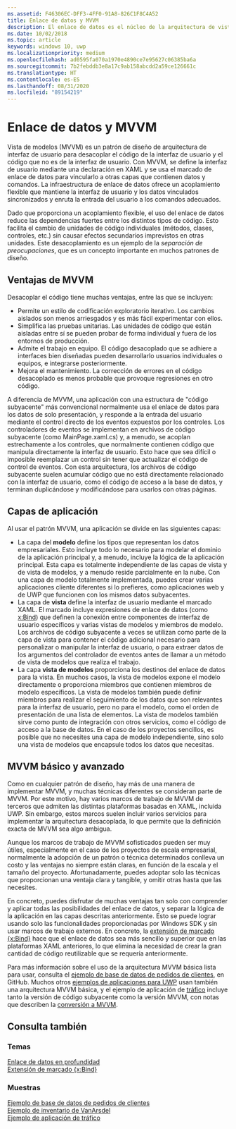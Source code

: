 ```yaml
---
ms.assetid: F46306EC-DFF3-4FF0-91A8-826C1F8C4A52
title: Enlace de datos y MVVM
description: El enlace de datos es el núcleo de la arquitectura de vista de modelos (MVVM) de la interfaz de usuario, y permite el acoplamiento flexible entre la interfaz de usuario y el código que no es de la interfaz de usuario.
ms.date: 10/02/2018
ms.topic: article
keywords: windows 10, uwp
ms.localizationpriority: medium
ms.openlocfilehash: ad0595fa070a1970e4890ce7e95627c06385ba6a
ms.sourcegitcommit: 7b2febddb3e8a17c9ab158abcdd2a59ce126661c
ms.translationtype: HT
ms.contentlocale: es-ES
ms.lasthandoff: 08/31/2020
ms.locfileid: "89154219"
---
```

# <a name="data-binding-and-mvvm"></a>Enlace de datos y MVVM

Vista de modelos (MVVM) es un patrón de diseño de arquitectura de interfaz de usuario para desacoplar el código de la interfaz de usuario y el código que no es de la interfaz de usuario. Con MVVM, se define la interfaz de usuario mediante una declaración en XAML y se usa el marcado de enlace de datos para vincularlo a otras capas que contienen datos y comandos. La infraestructura de enlace de datos ofrece un acoplamiento flexible que mantiene la interfaz de usuario y los datos vinculados sincronizados y enruta la entrada del usuario a los comandos adecuados. 

Dado que proporciona un acoplamiento flexible, el uso del enlace de datos reduce las dependencias fuertes entre los distintos tipos de código. Esto facilita el cambio de unidades de código individuales (métodos, clases, controles, etc.) sin causar efectos secundarios imprevistos en otras unidades. Este desacoplamiento es un ejemplo de la *separación de preocupaciones*, que es un concepto importante en muchos patrones de diseño. 

## <a name="benefits-of-mvvm"></a>Ventajas de MVVM

Desacoplar el código tiene muchas ventajas, entre las que se incluyen:

* Permite un estilo de codificación exploratorio iterativo. Los cambios aislados son menos arriesgados y es más fácil experimentar con ellos.
* Simplifica las pruebas unitarias. Las unidades de código que están aisladas entre sí se pueden probar de forma individual y fuera de los entornos de producción.
* Admite el trabajo en equipo. El código desacoplado que se adhiere a interfaces bien diseñadas pueden desarrollarlo usuarios individuales o equipos, e integrarse posteriormente.
* Mejora el mantenimiento. La corrección de errores en el código desacoplado es menos probable que provoque regresiones en otro código.

A diferencia de MVVM, una aplicación con una estructura de "código subyacente" más convencional normalmente usa el enlace de datos para los datos de solo presentación, y responde a la entrada del usuario mediante el control directo de los eventos expuestos por los controles. Los controladores de eventos se implementan en archivos de código subyacente (como MainPage.xaml.cs) y, a menudo, se acoplan estrechamente a los controles, que normalmente contienen código que manipula directamente la interfaz de usuario. Esto hace que sea difícil o imposible reemplazar un control sin tener que actualizar el código de control de eventos. Con esta arquitectura, los archivos de código subyacente suelen acumular código que no está directamente relacionado con la interfaz de usuario, como el código de acceso a la base de datos, y terminan duplicándose y modificándose para usarlos con otras páginas.

## <a name="app-layers"></a>Capas de aplicación

Al usar el patrón MVVM, una aplicación se divide en las siguientes capas:

* La capa del **modelo** define los tipos que representan los datos empresariales. Esto incluye todo lo necesario para modelar el dominio de la aplicación principal y, a menudo, incluye la lógica de la aplicación principal. Esta capa es totalmente independiente de las capas de vista y de vista de modelos, y a menudo reside parcialmente en la nube. Con una capa de modelo totalmente implementada, puedes crear varias aplicaciones cliente diferentes si lo prefieres, como aplicaciones web y de UWP que funcionen con los mismos datos subyacentes.
* La capa de **vista** define la interfaz de usuario mediante el marcado XAML. El marcado incluye expresiones de enlace de datos (como [x:Bind](../xaml-platform/x-bind-markup-extension.md)) que definen la conexión entre componentes de interfaz de usuario específicos y varias vistas de modelos y miembros de modelo. Los archivos de código subyacente a veces se utilizan como parte de la capa de vista para contener el código adicional necesario para personalizar o manipular la interfaz de usuario, o para extraer datos de los argumentos del controlador de eventos antes de llamar a un método de vista de modelos que realiza el trabajo. 
* La capa **vista de modelos** proporciona los destinos del enlace de datos para la vista. En muchos casos, la vista de modelos expone el modelo directamente o proporciona miembros que contienen miembros de modelo específicos. La vista de modelos también puede definir miembros para realizar el seguimiento de los datos que son relevantes para la interfaz de usuario, pero no para el modelo, como el orden de presentación de una lista de elementos. La vista de modelos también sirve como punto de integración con otros servicios, como el código de acceso a la base de datos. En el caso de los proyectos sencillos, es posible que no necesites una capa de modelo independiente, sino solo una vista de modelos que encapsule todos los datos que necesitas. 

## <a name="basic-and-advanced-mvvm"></a>MVVM básico y avanzado

Como en cualquier patrón de diseño, hay más de una manera de implementar MVVM, y muchas técnicas diferentes se consideran parte de MVVM. Por este motivo, hay varios marcos de trabajo de MVVM de terceros que admiten las distintas plataformas basadas en XAML, incluida UWP. Sin embargo, estos marcos suelen incluir varios servicios para implementar la arquitectura desacoplada, lo que permite que la definición exacta de MVVM sea algo ambigua. 

Aunque los marcos de trabajo de MVVM sofisticados pueden ser muy útiles, especialmente en el caso de los proyectos de escala empresarial, normalmente la adopción de un patrón o técnica determinados conlleva un costo y las ventajas no siempre están claras, en función de la escala y el tamaño del proyecto. Afortunadamente, puedes adoptar solo las técnicas que proporcionan una ventaja clara y tangible, y omitir otras hasta que las necesites. 

En concreto, puedes disfrutar de muchas ventajas tan solo con comprender y aplicar todas las posibilidades del enlace de datos, y separar la lógica de la aplicación en las capas descritas anteriormente. Esto se puede lograr usando solo las funcionalidades proporcionadas por Windows SDK y sin usar marcos de trabajo externos. En concreto, la [extensión de marcado {x:Bind}](../xaml-platform/x-bind-markup-extension.md) hace que el enlace de datos sea más sencillo y superior que en las plataformas XAML anteriores, lo que elimina la necesidad de crear la gran cantidad de código reutilizable que se requería anteriormente.

Para más información sobre el uso de la arquitectura MVVM básica lista para usar, consulta el [ejemplo de base de datos de pedidos de clientes](https://github.com/Microsoft/Windows-appsample-customers-orders-database), en GitHub. Muchos otros [ejemplos de aplicaciones para UWP](https://github.com/Microsoft?q=windows-appsample
) usan también una arquitectura MVVM básica, y el ejemplo de aplicación de [tráfico](https://github.com/Microsoft/Windows-appsample-trafficapp) incluye tanto la versión de código subyacente como la versión MVVM, con notas que describen la [conversión a MVVM](https://github.com/Microsoft/Windows-appsample-trafficapp/blob/MVVM/MVVM.md). 

## <a name="see-also"></a>Consulta también

### <a name="topics"></a>Temas

[Enlace de datos en profundidad](./data-binding-in-depth.md)  
[Extensión de marcado {x:Bind}](../xaml-platform/x-bind-markup-extension.md)  

### <a name="samples"></a>Muestras

[Ejemplo de base de datos de pedidos de clientes](https://github.com/Microsoft/Windows-appsample-customers-orders-database)  
[Ejemplo de inventario de VanArsdel](https://github.com/Microsoft/InventorySample)  
[Ejemplo de aplicación de tráfico](https://github.com/Microsoft/Windows-appsample-trafficapp)